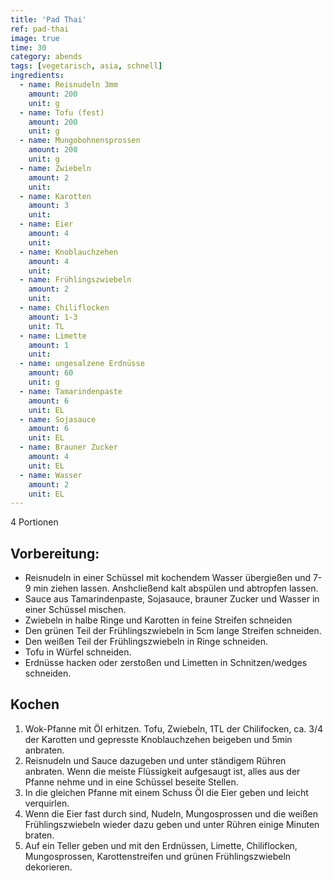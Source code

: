 ```yaml
---
title: 'Pad Thai'
ref: pad-thai
image: true
time: 30
category: abends
tags: [vegetarisch, asia, schnell]
ingredients:
  - name: Reisnudeln 3mm
    amount: 200
    unit: g
  - name: Tofu (fest)
    amount: 200
    unit: g
  - name: Mungobohnensprossen
    amount: 200
    unit: g
  - name: Zwiebeln
    amount: 2
    unit:
  - name: Karotten
    amount: 3
    unit: 
  - name: Eier
    amount: 4
    unit: 
  - name: Knoblauchzehen
    amount: 4
    unit: 
  - name: Frühlingszwiebeln
    amount: 2
    unit: 
  - name: Chiliflocken
    amount: 1-3
    unit: TL
  - name: Limette
    amount: 1
    unit: 
  - name: ungesalzene Erdnüsse
    amount: 60
    unit: g
  - name: Tamarindenpaste
    amount: 6
    unit: EL
  - name: Sojasauce
    amount: 6
    unit: EL
  - name: Brauner Zucker
    amount: 4
    unit: EL
  - name: Wasser
    amount: 2
    unit: EL
---
```


4 Portionen

## Vorbereitung:
* Reisnudeln in einer Schüssel mit kochendem Wasser übergießen und 7-9 min ziehen lassen. Anshcließend kalt abspülen und abtropfen lassen.
* Sauce aus Tamarindenpaste, Sojasauce, brauner Zucker und Wasser in einer Schüssel mischen.
* Zwiebeln in halbe Ringe und Karotten in feine Streifen schneiden
* Den grünen Teil der Frühlingszwiebeln in 5cm lange Streifen schneiden.
* Den weißen Teil der Frühlingszwiebeln in Ringe schneiden.
* Tofu in Würfel schneiden.
* Erdnüsse hacken oder zerstoßen und Limetten in Schnitzen/wedges schneiden.


## Kochen
1. Wok-Pfanne mit Öl erhitzen. Tofu, Zwiebeln, 1TL der Chilifocken, ca. 3/4 der Karotten und gepresste Knoblauchzehen beigeben und 5min anbraten.
2. Reisnudeln und Sauce dazugeben und unter ständigem Rühren anbraten. Wenn die meiste Flüssigkeit aufgesaugt ist, alles aus der Pfanne nehme und in eine Schüssel beseite Stellen.
3. In die gleichen Pfanne mit einem Schuss Öl die Eier geben und leicht verquirlen.
4. Wenn die Eier fast durch sind, Nudeln, Mungosprossen und die weißen Frühlingszwiebeln wieder dazu geben und unter Rühren einige Minuten braten.
5. Auf ein Teller geben und mit den Erdnüssen, Limette, Chiliflocken, Mungosprossen, Karottenstreifen und grünen Frühlingszwiebeln dekorieren.